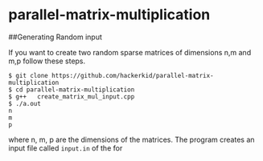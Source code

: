 # parallel-matrix-multiplication


##Generating Random input

If you want to create two random sparse matrices of dimensions n,m and m,p follow these steps. 

```
$ git clone https://github.com/hackerkid/parallel-matrix-multiplication
$ cd parallel-matrix-multiplication
$ g++  	create_matrix_mul_input.cpp
$ ./a.out
n
m
p
```

where n, m, p are the dimensions of the matrices. The program creates an input file called `input.in` of the for
